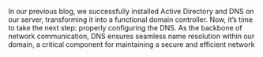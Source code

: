 In our previous blog, we successfully installed Active Directory and DNS on our server, transforming it into a functional domain controller. Now, it’s time to take the next step: properly configuring the DNS. As the backbone of network communication, DNS ensures seamless name resolution within our domain, a critical component for maintaining a secure and efficient network
